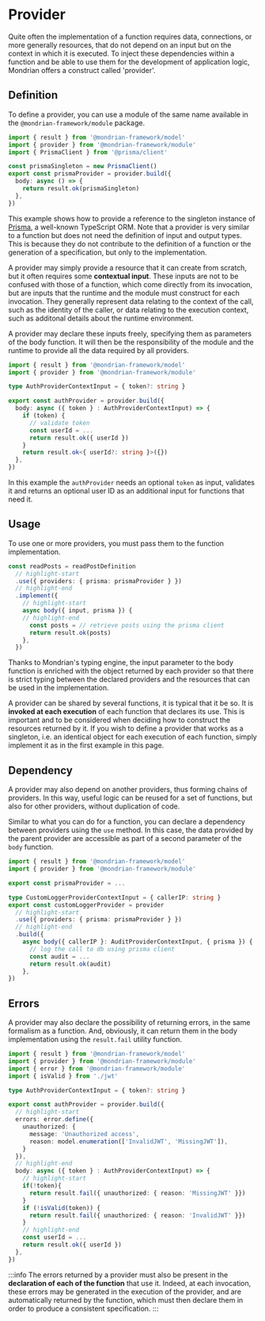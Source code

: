 # Provider

Quite often the implementation of a function requires data, connections, or more generally resources, that do not depend on an input but on the context in which it is executed. To inject these dependencies within a function and be able to use them for the development of application logic, Mondrian offers a construct called 'provider'.

## Definition

To define a provider, you can use a module of the same name available in the `@mondrian-framework/module` package.

```typescript
import { result } from '@mondrian-framework/model'
import { provider } from '@mondrian-framework/module'
import { PrismaClient } from '@prisma/client'

const prismaSingleton = new PrismaClient()
export const prismaProvider = provider.build({
  body: async () => {
    return result.ok(prismaSingleton)
  },
})
```

This example shows how to provide a reference to the singleton instance of [Prisma](https://www.prisma.io/), a well-known TypeScript ORM. Note that a provider is very similar to a function but does not need the definition of input and output types. This is because they do not contribute to the definition of a function or the generation of a specification, but only to the implementation.

A provider may simply provide a resource that it can create from scratch, but it often requires some **contextual input**. These inputs are not to be confused with those of a function, which come directly from its invocation, but are inputs that the runtime and the module must construct for each invocation. They generally represent data relating to the context of the call, such as the identity of the caller, or data relating to the execution context, such as additonal details about the runtime environment.

A provider may declare these inputs freely, specifying them as parameters of the body function. It will then be the responsibility of the module and the runtime to provide all the data required by all providers.

```typescript
import { result } from '@mondrian-framework/model'
import { provider } from '@mondrian-framework/module'

type AuthProviderContextInput = { token?: string }

export const authProvider = provider.build({
  body: async ({ token } : AuthProviderContextInput) => {
    if (token) {
      // validate token
      const userId = ...
      return result.ok({ userId })
    }
    return result.ok<{ userId?: string }>({})
  },
})
```

In this example the `authProvider` needs an optional `token` as input, validates it and returns an optional user ID as an additional input for functions that need it.

## Usage

To use one or more providers, you must pass them to the function implementation.

```typescript
const readPosts = readPostDefinition
  // highlight-start
  .use({ providers: { prisma: prismaProvider } })
  // highlight-end
  .implement({
    // highlight-start
    async body({ input, prisma }) {
    // highlight-end
      const posts = // retrieve posts using the prisma client
      return result.ok(posts)
    },
  })
```

Thanks to Mondrian's typing engine, the input parameter to the body function is enriched with the object returned by each provider so that there is strict typing between the declared providers and the resources that can be used in the implementation.

A provider can be shared by several functions, it is typical that it be so. It is **invoked at each execution** of each function that declares its use. This is important and to be considered when deciding how to construct the resources returned by it. If you wish to define a provider that works as a singleton, i.e. an identical object for each execution of each function, simply implement it as in the first example in this page.

## Dependency

A provider may also depend on another providers, thus forming chains of providers. In this way, useful logic can be reused for a set of functions, but also for other providers, without duplication of code.

Similar to what you can do for a function, you can declare a dependency between providers using the `use` method. In this case, the data provided by the parent provider are accessible as part of a second parameter of the `body` function.

```typescript
import { result } from '@mondrian-framework/model'
import { provider } from '@mondrian-framework/module'

export const prismaProvider = ...

type CustomLoggerProviderContextInput = { callerIP: string }
export const customLoggerProvider = provider
  // highlight-start
  .use({ providers: { prisma: prismaProvider } })
  // highlight-end
  .build({
    async body({ callerIP }: AuditProviderContextInput, { prisma }) {
      // log the call to db using prisma client
      const audit = ...
      return result.ok(audit)
    },
})
```

## Errors

A provider may also declare the possibility of returning errors, in the same formalism as a function. And, obviously, it can return them in the body implementation using the `result.fail` utility function.

```typescript
import { result } from '@mondrian-framework/model'
import { provider } from '@mondrian-framework/module'
import { error } from '@mondrian-framework/module'
import { isValid } from './jwt'

type AuthProviderContextInput = { token?: string }

export const authProvider = provider.build({
  // highlight-start
  errors: error.define({
    unauthorized: {
      message: 'Unauthorized access',
      reason: model.enumeration(['InvalidJWT', 'MissingJWT']),
    }
  }),
  // highlight-end
  body: async ({ token } : AuthProviderContextInput) => {
    // highlight-start
    if(!token){
      return result.fail({ unauthorized: { reason: 'MissingJWT' }})
    }
    if (!isValid(token)) {
      return result.fail({ unauthorized: { reason: 'InvalidJWT' }})
    }
    // highlight-end
    const userId = ...
    return result.ok({ userId })
  },
})
```

:::info
The errors returned by a provider must also be present in the **declaration of each of the function** that use it. Indeed, at each invocation, these errors may be generated in the execution of the provider, and are automatically returned by the function, which must then declare them in order to produce a consistent specification.
:::

